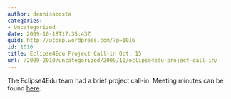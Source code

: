 ```yaml
---
author: dennisacosta
categories:
- Uncategorized
date: 2009-10-18T17:35:43Z
guid: http://ucosp.wordpress.com/?p=1016
id: 1016
title: Eclipse4Edu Project Call-in Oct. 15
url: /2009-2010/uncategorized/2009/10/eclipse4edu-project-call-in/
---
```


The Eclipse4Edu team had a brief project call-in. Meeting minutes can be found [here](http://scs.carleton.ca/%7Edacosta/ide4edu/minutes1015.txt).